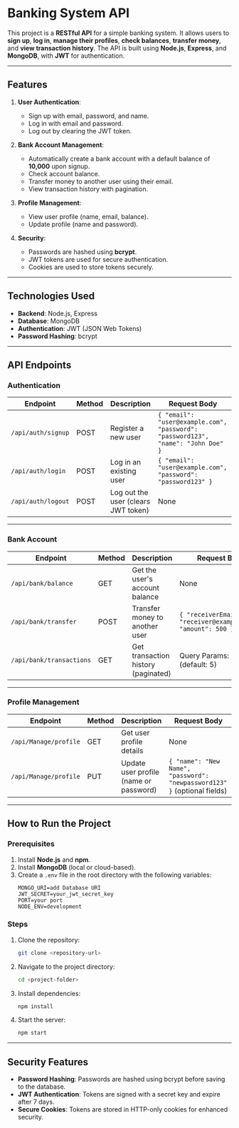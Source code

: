 # **Banking System API**

This project is a **RESTful API** for a simple banking system. It allows users to **sign up**, **log in**, **manage their profiles**, **check balances**, **transfer money**, and **view transaction history**. The API is built using **Node.js**, **Express**, and **MongoDB**, with **JWT** for authentication.

---

## **Features**
1. **User Authentication**:
   - Sign up with email, password, and name.
   - Log in with email and password.
   - Log out by clearing the JWT token.

2. **Bank Account Management**:
   - Automatically create a bank account with a default balance of **10,000** upon signup.
   - Check account balance.
   - Transfer money to another user using their email.
   - View transaction history with pagination.

3. **Profile Management**:
   - View user profile (name, email, balance).
   - Update profile (name and password).

4. **Security**:
   - Passwords are hashed using **bcrypt**.
   - JWT tokens are used for secure authentication.
   - Cookies are used to store tokens securely.

---

## **Technologies Used**
- **Backend**: Node.js, Express
- **Database**: MongoDB
- **Authentication**: JWT (JSON Web Tokens)
- **Password Hashing**: bcrypt

---

## **API Endpoints**

### **Authentication**
| **Endpoint**       | **Method** | **Description**                          | **Request Body**                                                                 |
|---------------------|------------|------------------------------------------|----------------------------------------------------------------------------------|
| `/api/auth/signup`  | POST       | Register a new user                      | `{ "email": "user@example.com", "password": "password123", "name": "John Doe" }` |
| `/api/auth/login`   | POST       | Log in an existing user                  | `{ "email": "user@example.com", "password": "password123" }`                     |
| `/api/auth/logout`  | POST       | Log out the user (clears JWT token)      | None                                                                             |

---

### **Bank Account**
| **Endpoint**               | **Method** | **Description**                          | **Request Body**                                                                 |
|-----------------------------|------------|------------------------------------------|----------------------------------------------------------------------------------|
| `/api/bank/balance`         | GET        | Get the user's account balance           | None                                                                             |
| `/api/bank/transfer`        | POST       | Transfer money to another user           | `{ "receiverEmail": "receiver@example.com", "amount": 500 }`                     |
| `/api/bank/transactions`    | GET        | Get transaction history (paginated)      | Query Params: `?page=1` (default: 5)                                             |

---

### **Profile Management**
| **Endpoint**               | **Method** | **Description**                          | **Request Body**                                                                 |
|-----------------------------|------------|------------------------------------------|----------------------------------------------------------------------------------|
| `/api/Manage/profile`       | GET        | Get user profile details                 | None                                                                             |
| `/api/Manage/profile`       | PUT        | Update user profile (name or password)   | `{ "name": "New Name", "password": "newpassword123" }` (optional fields)         |

---

## **How to Run the Project**

### **Prerequisites**
1. Install **Node.js** and **npm**.
2. Install **MongoDB** (local or cloud-based).
3. Create a `.env` file in the root directory with the following variables:
   ```plaintext
   MONGO_URI=add Database URI
   JWT_SECRET=your_jwt_secret_key
   PORT=your port
   NODE_ENV=development
   ```

### **Steps**
1. Clone the repository:
   ```bash
   git clone <repository-url>
   ```
2. Navigate to the project directory:
   ```bash
   cd <project-folder>
   ```
3. Install dependencies:
   ```bash
   npm install
   ```
4. Start the server:
   ```bash
   npm start
   ```

---

## **Security Features**
- **Password Hashing**: Passwords are hashed using bcrypt before saving to the database.
- **JWT Authentication**: Tokens are signed with a secret key and expire after 7 days.
- **Secure Cookies**: Tokens are stored in HTTP-only cookies for enhanced security.
